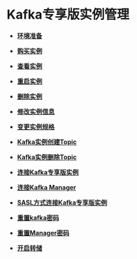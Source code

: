 # Kafka专享版实例管理<a name="dms-ug-180604011"></a>

-   **[环境准备](kafka专享版环境准备.md)**  

-   **[购买实例](kafka专享版购买实例.md)**  

-   **[查看实例](kafka专享版查看实例.md)**  

-   **[重启实例](kafka专享版重启实例.md)**  

-   **[删除实例](kafka专享版删除实例.md)**  

-   **[修改实例信息](kafka专享版修改实例信息.md)**  

-   **[变更实例规格](变更实例规格.md)**  

-   **[Kafka实例创建Topic](Kafka实例创建Topic.md)**  

-   **[Kafka实例删除Topic](Kafka实例删除Topic.md)**  

-   **[连接Kafka专享版实例](连接Kafka专享版实例.md)**  

-   **[连接Kafka Manager](连接Kafka-Manager.md)**  

-   **[SASL方式连接Kafka专享版实例](SASL方式连接Kafka专享版实例.md)**  

-   **[重置kafka密码](kafka专享版重置实例密码.md)**  

-   **[重置Manager密码](重置Manager密码.md)**  

-   **[开启转储](开启转储.md)**  


